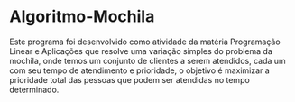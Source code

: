 # Algoritmo-Mochila
Este programa foi desenvolvido como atividade da matéria Programação Linear e Aplicações que resolve uma variação simples do problema da mochila, onde temos um conjunto de clientes a serem atendidos, cada um com seu tempo de atendimento e prioridade, o objetivo é maximizar a prioridade total das pessoas que podem ser atendidas no tempo determinado.
